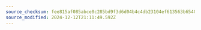 ```yaml
---
source_checksum: fee815af085abce8c285bd9f3d6d04b4c4db23104ef613563b654069cb4a5866
source_modified: 2024-12-12T21:11:49.592Z
---
```


